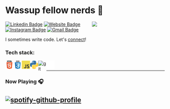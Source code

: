 # Wassup fellow nerds 👋

<img align='right' src="https://media.giphy.com/media/iIqmM5tTjmpOB9mpbn/giphy.gif" width="230" />

[![Linkedin Badge](https://img.shields.io/badge/-binhle19-blue?style=flat&logo=Linkedin&logoColor=white&link=https://www.linkedin.com/in/binhle19/)](https://www.linkedin.com/in/binhle19/)
[![Website Badge](https://img.shields.io/badge/-lebinhporfolio-47CCCC?style=flat&logo=Google-Chrome&logoColor=white&link=https://lebinhporfolio.netlify.app/)](https://lebinhporfolio.netlify.app/)
[![Instagram Badge](https://img.shields.io/badge/-@jesuislebeauu-purple?style=flat&logo=instagram&logoColor=white&link=https://www.instagram.com/jesuislebeauu/)](https://www.instagram.com/jesuislebeauu/)
[![Gmail Badge](https://img.shields.io/badge/-lebinh190998-c14438?style=flat&logo=Gmail&logoColor=white&link=mailto:lebinh190998@gmail.com)](mailto:lebinh190998@gmail.com)

I sometimes write code. Let's [connect](https://www.linkedin.com/in/binhle19/)!

### Tech stack:
<a href="https://www.w3.org/html/" target="_blank"><img align="left" alt="HTML5" width="26px" src="https://raw.githubusercontent.com/github/explore/80688e429a7d4ef2fca1e82350fe8e3517d3494d/topics/html/html.png" /></a>
<a href="https://www.w3schools.com/css/" target="_blank"><img align="left" alt="CSS3" width="26px" src="https://raw.githubusercontent.com/github/explore/80688e429a7d4ef2fca1e82350fe8e3517d3494d/topics/css/css.png" /></a>
<a href="https://www.javascript.com/" target="_blank"> <img align="left" alt="JavaScript" width="26px" src="https://raw.githubusercontent.com/github/explore/80688e429a7d4ef2fca1e82350fe8e3517d3494d/topics/javascript/javascript.png"/> </a>
<a href="https://www.python.org" target="_blank"> <img align="left" alt="Python" width="26px" src="https://github.com/Aakarsh-B/trying-repos/blob/master/python-5.svg?raw=true"/> </a>
<a href="https://git-scm.com/" target="_blank"> <img align="left" alt="git" width="26px" src="https://www.vectorlogo.zone/logos/git-scm/git-scm-icon.svg"/> </a>
<img align="left" alt="GitHub" width="26px" src="https://github.com/Aakarsh-B/trying-repos/blob/master/github.svg" />
<br />

---



### Now Playing 🎧

[![spotify-github-profile](https://spotify-github-profile.vercel.app/api/view?uid=31b232goahz27xcmgenhl2eqfbcy&cover_image=true&theme=novatorem&bar_color=53b14f&bar_color_cover=true)](https://spotify-github-profile.vercel.app/api/view?uid=31b232goahz27xcmgenhl2eqfbcy&redirect=true)
<br/>
---
